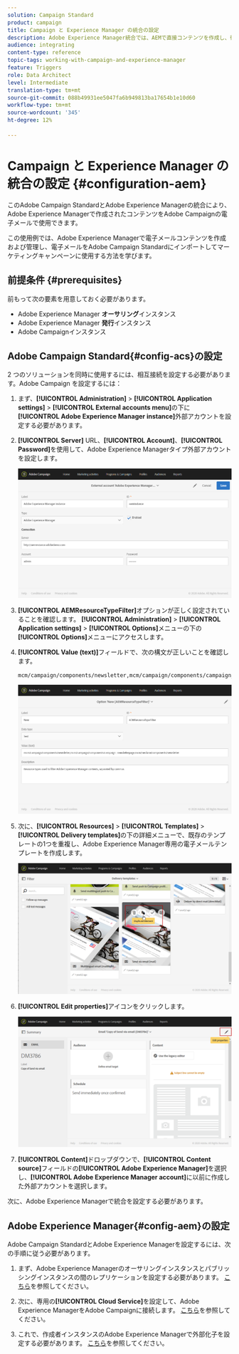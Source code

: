 ```yaml
---
solution: Campaign Standard
product: campaign
title: Campaign と Experience Manager の統合の設定
description: Adobe Experience Manager統合では、AEMで直接コンテンツを作成し、後でAdobe Campaignで使用できます。
audience: integrating
content-type: reference
topic-tags: working-with-campaign-and-experience-manager
feature: Triggers
role: Data Architect
level: Intermediate
translation-type: tm+mt
source-git-commit: 088b49931ee5047fa6b949813ba17654b1e10d60
workflow-type: tm+mt
source-wordcount: '345'
ht-degree: 12%

---
```



# Campaign と Experience Manager の統合の設定 {#configuration-aem}

このAdobe Campaign StandardとAdobe Experience Managerの統合により、Adobe Experience Managerで作成されたコンテンツをAdobe Campaignの電子メールで使用できます。

この使用例では、Adobe Experience Managerで電子メールコンテンツを作成および管理し、電子メールをAdobe Campaign Standardにインポートしてマーケティングキャンペーンに使用する方法を学びます。

## 前提条件 {#prerequisites}

前もって次の要素を用意しておく必要があります。

* Adobe Experience Manager **オーサリング**&#x200B;インスタンス
* Adobe Experience Manager **発行**&#x200B;インスタンス
* Adobe Campaignインスタンス

## Adobe Campaign Standard{#config-acs}の設定

2 つのソリューションを同時に使用するには、相互接続を設定する必要があります。Adobe Campaign を設定するには：

1. まず、**[!UICONTROL Administration]** > **[!UICONTROL Application settings]** > **[!UICONTROL External accounts menu]**&#x200B;の下に&#x200B;**[!UICONTROL Adobe Experience Manager instance]**&#x200B;外部アカウントを設定する必要があります。

1. **[!UICONTROL Server]** URL、**[!UICONTROL Account]**、**[!UICONTROL Password]**&#x200B;を使用して、Adobe Experience Managerタイプ外部アカウントを設定します。

   ![](assets/aem_1.png)

1. **[!UICONTROL AEMResourceTypeFilter]**&#x200B;オプションが正しく設定されていることを確認します。 **[!UICONTROL Administration]** > **[!UICONTROL Application settings]** > **[!UICONTROL Options]**&#x200B;メニューの下の&#x200B;**[!UICONTROL Options]**&#x200B;メニューにアクセスします。

1. **[!UICONTROL Value (text)]**&#x200B;フィールドで、次の構文が正しいことを確認します。

   ```
   mcm/campaign/components/newsletter,mcm/campaign/components/campaign_newsletterpage,mcm/neolane/components/newsletter
   ```

   ![](assets/aem_2.png)

1. 次に、**[!UICONTROL Resources]** > **[!UICONTROL Templates]** > **[!UICONTROL Delivery templates]**&#x200B;の下の詳細メニューで、既存のテンプレートの1つを重複し、Adobe Experience Manager専用の電子メールテンプレートを作成します。

   ![](assets/aem_3.png)

1. **[!UICONTROL Edit properties]**&#x200B;アイコンをクリックします。

   ![](assets/aem_4.png)

1. **[!UICONTROL Content]**&#x200B;ドロップダウンで、**[!UICONTROL Content source]**&#x200B;フィールドの&#x200B;**[!UICONTROL Adobe Experience Manager]**&#x200B;を選択し、**[!UICONTROL Adobe Experience Manager account]**&#x200B;に以前に作成した外部アカウントを選択します。

次に、Adobe Experience Managerで統合を設定する必要があります。

## Adobe Experience Manager{#config-aem}の設定

Adobe Campaign StandardとAdobe Experience Managerを設定するには、次の手順に従う必要があります。

1. まず、Adobe Experience Managerのオーサリングインスタンスとパブリッシングインスタンスの間のレプリケーションを設定する必要があります。 [こちら](https://docs.adobe.com/content/help/en/experience-manager-65/administering/integration/campaignstandard.html#configuring-adobe-experience-manager)を参照してください。

1. 次に、専用の&#x200B;**[!UICONTROL Cloud Service]**&#x200B;を設定して、Adobe Experience ManagerをAdobe Campaignに接続します。 [こちら](https://docs.adobe.com/content/help/en/experience-manager-65/administering/integration/campaignstandard.html#connecting-aem-to-adobe-campaign)を参照してください。

1. これで、作成者インスタンスのAdobe Experience Managerで外部化子を設定する必要があります。 [こちら](https://docs.adobe.com/content/help/en/experience-manager-65/administering/integration/campaignstandard.html#configuring-the-externalizer)を参照してください。

